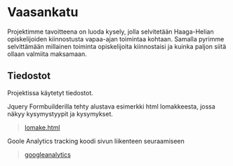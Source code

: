# Vaasankatu
Projektimme tavoitteena on luoda kysely, jolla selvitetään Haaga-Helian opiskelijoiden kiinnostusta vapaa-ajan toimintaa kohtaan. 
Samalla pyrimme selvittämään millainen toiminta opiskelijoita kiinnostaisi ja kuinka paljon siitä ollaan valmiita maksamaan.

## Tiedostot
Projektissa käytetyt tiedostot.

Jquery Formbuilderilla tehty alustava esimerkki html lomakkeesta, jossa näkyy kysymystyypit ja kysymykset. 

>[lomake.html](lomake.html)

Goole Analytics tracking koodi sivun liikenteen seuraamiseen

>[googleanalytics](googleanalytics)



